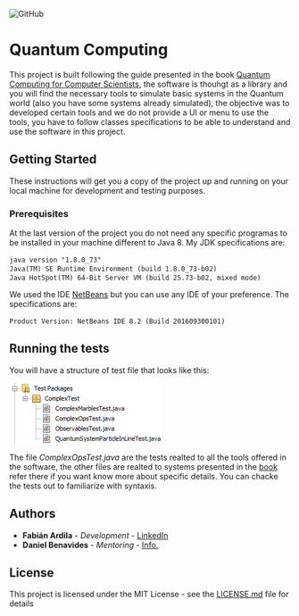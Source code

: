 
![GitHub](https://img.shields.io/github/license/fardila1011/Quantum-Computing.svg)

# Quantum Computing

This project is built following the guide presented in the book [Quantum Computing for Computer Scientists](https://www.amazon.com/Quantum-Computing-Computer-Scientists-Yanofsky/dp/0521879965), the software is thouhgt as a library and you will find the necessary tools to simulate basic systems in the Quantum world (also you have some systems already simulated), the objective was to developed certain tools and we do not provide a UI or menu to use the tools, you have to follow classes specifications to be able to understand and use the software in this project.

## Getting Started

These instructions will get you a copy of the project up and running on your local machine for development and testing purposes.

### Prerequisites

At the last version of the project you do not need any specific programas to be installed in your machine different to Java 8. My JDK specifications are:

```
java version "1.8.0_73"
Java(TM) SE Runtime Environment (build 1.8.0_73-b02)
Java HotSpot(TM) 64-Bit Server VM (build 25.73-b02, mixed mode)
```

We used the IDE [NetBeans](https://netbeans.org/) but you can use any IDE of your preference. The specifications are:
```
Product Version: NetBeans IDE 8.2 (Build 201609300101)
```

## Running the tests

You will have a structure of test file that looks like this:

![TestStructureImage](structureFiles.PNG)

The file *ComplexOpsTest.java* are the tests realted to all the tools offered in the software, the other files are realted to systems presented in the [book](https://www.amazon.com/Quantum-Computing-Computer-Scientists-Yanofsky/dp/0521879965) refer there if you want know more about specific details. You can chacke the tests out to familiarize with syntaxis.

## Authors

* **Fabián Ardila** - *Development* - [LinkedIn](https://www.linkedin.com/in/fabi%C3%A1n-ardila-3a9622101/)
* **Daniel Benavides** - *Mentoring* - [Info.](https://scienti.colciencias.gov.co/cvlac/visualizador/generarCurriculoCv.do?cod_rh=0001016199)

## License

This project is licensed under the MIT License - see the [LICENSE.md](LICENSE.md) file for details
